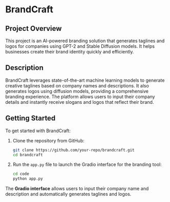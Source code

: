 # BrandCraft

## Project Overview

This project is an AI-powered branding solution that generates taglines and logos for companies using GPT-2 and Stable Diffusion models. It helps businesses create their brand identity quickly and efficiently.

## Description

BrandCraft leverages state-of-the-art machine learning models to generate creative taglines based on company names and descriptions. It also generates logos using diffusion models, providing a comprehensive branding experience. The platform allows users to input their company details and instantly receive slogans and logos that reflect their brand.

## Getting Started

To get started with BrandCraft:

1. Clone the repository from GitHub:
    ```bash
    git clone https://github.com/your-repo/brandcraft.git
    cd brandcraft
    ```
2. Run the `app.py` file  to launch the Gradio interface for the branding tool:
    ```bash
    cd code
    python app.py
    ```

The **Gradio interface** allows users to input their company name and description and automatically generates taglines and logos.



